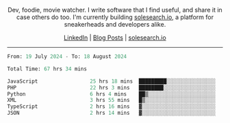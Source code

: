 <p align="center">Dev, foodie, movie watcher. I write software that I find useful, and share it in case others do too. I'm currently building <a href="https://solesearch.io">solesearch.io</a>, a platform for sneakerheads and developers alike.</p>
<p align="center">
  <a href="https://www.linkedin.com/in/peter-rauscher">LinkedIn</a>
  |
  <a href="https://dev.to/peterrauscher">Blog Posts</a>
  |
  <a href="https://solesearch.io">solesearch.io</a>
</p>
<hr/>
<!--START_SECTION:waka-->

```python
From: 19 July 2024 - To: 18 August 2024

Total Time: 67 hrs 34 mins

JavaScript                 25 hrs 18 mins  █████████░░░░░░░░░░░░░░░░   36.36 %
PHP                        22 hrs 3 mins   ████████░░░░░░░░░░░░░░░░░   31.69 %
Python                     6 hrs 4 mins    ██▒░░░░░░░░░░░░░░░░░░░░░░   08.73 %
XML                        3 hrs 55 mins   █▒░░░░░░░░░░░░░░░░░░░░░░░   05.64 %
TypeScript                 2 hrs 16 mins   ▓░░░░░░░░░░░░░░░░░░░░░░░░   03.28 %
JSON                       2 hrs 14 mins   ▓░░░░░░░░░░░░░░░░░░░░░░░░   03.21 %
```

<!--END_SECTION:waka-->
